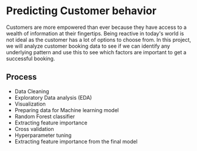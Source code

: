 # Predicting Customer behavior

Customers are more empowered than ever because they have access to a wealth of information at their fingertips. Being reactive in today's world is not ideal as the customer has a lot of options to choose from. In this project, we will analyze customer booking data to see if we can identify any underlying pattern and use this to see which factors are important to get a successful booking.

## Process

* Data Cleaning
* Exploratory Data analysis (EDA)
* Visualization
* Preparing data for Machine learning model
* Random Forest classifier
* Extracting feature importance
* Cross validation
* Hyperparameter tuning
* Extracting feature importance from the final model

